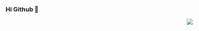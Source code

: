 ### Hi Github 👋

<img align="right" src="https://github-readme-stats.vercel.app/api?username=harkue&count_private=true&hide_title=true&show_icons=true&theme=dark" />

<!--
**harkue/harkue** is a ✨ _special_ ✨ repository because its `README.md` (this file) appears on your GitHub profile.

Here are some ideas to get you started:

- 🔭 I’m currently working on ...
- 🌱 I’m currently learning ...
- 👯 I’m looking to collaborate on ...
- 🤔 I’m looking for help with ...
- 💬 Ask me about ...
- 📫 How to reach me: ...
- 😄 Pronouns: ...
- ⚡ Fun fact: ...
-->
